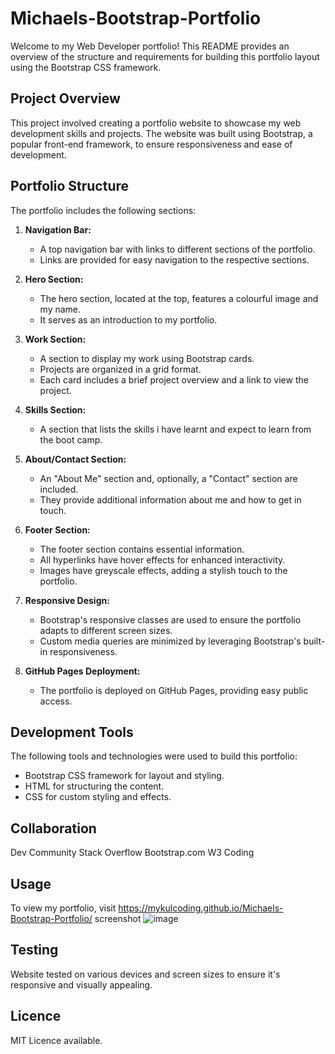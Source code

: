 # Michaels-Bootstrap-Portfolio
Welcome to my Web Developer portfolio! This README provides an overview of the structure and requirements for building this portfolio layout using the Bootstrap CSS framework.

## Project Overview

This project involved creating a portfolio website to showcase my web development skills and projects. The website was built using Bootstrap, a popular front-end framework, to ensure responsiveness and ease of development.

## Portfolio Structure

The portfolio includes the following sections:

1. **Navigation Bar:**
   - A top navigation bar with links to different sections of the portfolio.
   - Links are provided for easy navigation to the respective sections.

2. **Hero Section:**
   - The hero section, located at the top, features a colourful image and my name.
   - It serves as an introduction to my portfolio.

3. **Work Section:**
   - A section to display my work using Bootstrap cards.
   - Projects are organized in a grid format.
   - Each card includes a brief project overview and a link to view the project.

4. **Skills Section:**
   - A section that lists the skills i have learnt and expect to learn from the boot camp.

5. **About/Contact Section:**
   - An "About Me" section and, optionally, a "Contact" section are included.
   - They provide additional information about me and how to get in touch.

6. **Footer Section:**
   - The footer section contains essential information.
   - All hyperlinks have hover effects for enhanced interactivity.
   - Images have greyscale effects, adding a stylish touch to the portfolio.

7. **Responsive Design:**
   - Bootstrap's responsive classes are used to ensure the portfolio adapts to different screen sizes.
   - Custom media queries are minimized by leveraging Bootstrap's built-in responsiveness. 

8. **GitHub Pages Deployment:**
   - The portfolio is deployed on GitHub Pages, providing easy public access.

## Development Tools

The following tools and technologies were used to build this portfolio:

- Bootstrap CSS framework for layout and styling.
- HTML for structuring the content.
- CSS for custom styling and effects.

## Collaboration

Dev Community
Stack Overflow
Bootstrap.com
W3 Coding

## Usage

To view my portfolio, visit https://mykulcoding.github.io/Michaels-Bootstrap-Portfolio/
screenshot ![image](https://github.com/Mykulcoding/Michaels-Bootstrap-Portfolio/assets/147704782/07088bc1-14da-4041-9492-1dfbe4d57ae9)


## Testing

Website tested on various devices and screen sizes to ensure it's responsive and visually appealing.

## Licence
MIT Licence available.
